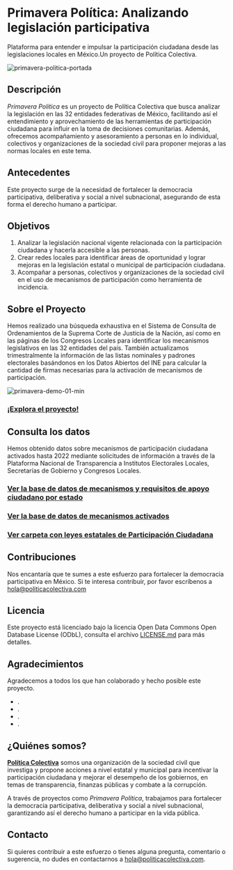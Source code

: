 # Primavera Política: Analizando legislación participativa
Plataforma para entender e impulsar la participación ciudadana desde las legislaciones locales en México.Un proyecto de Política Colectiva.

![primavera-politica-portada](https://github.com/Politica-Colectiva/primavera-politica-datos/assets/6744123/4f1270a0-39bf-4c9b-9c11-839db1e5c82e)


## Descripción
_Primavera Política_ es un proyecto de Política Colectiva que busca analizar la legislación en las 32 entidades federativas de México, facilitando así el entendimiento y aprovechamiento de las herramientas de participación ciudadana para influir en la toma de decisiones comunitarias. Además, ofrecemos acompañamiento y asesoramiento a personas en lo individual, colectivos y organizaciones de la sociedad civil para proponer mejoras a las normas locales en este tema.

## Antecedentes
Este proyecto surge de la necesidad de fortalecer la democracia participativa, deliberativa y social a nivel subnacional, asegurando de esta forma el derecho humano a participar.

## Objetivos
1. Analizar la legislación nacional vigente relacionada con la participación ciudadana y hacerla accesible a las personas.
2. Crear redes locales para identificar áreas de oportunidad y lograr mejoras en la legislación estatal o municipal de participación ciudadana.
3. Acompañar a personas, colectivos y organizaciones de la sociedad civil en el uso de mecanismos de participación como herramienta de incidencia. 

## Sobre el Proyecto
Hemos realizado una búsqueda exhaustiva en el Sistema de Consulta de Ordenamientos de la Suprema Corte de Justicia de la Nación, así como en las páginas de los Congresos Locales para identificar los mecanismos legislativos en las 32 entidades del país. También actualizamos trimestralmente la información de las listas nominales y padrones electorales basándonos en los Datos Abiertos del INE para calcular la cantidad de firmas necesarias para la activación de mecanismos de participación.

![primavera-demo-01-min](https://github.com/Politica-Colectiva/primavera-politica-datos/assets/6744123/815c982c-3785-4693-b893-fa2083ddc5de)


### [¡Explora el proyecto!](https://politicacolectiva.com/primavera-politica/)

## Consulta los datos
Hemos obtenido datos sobre mecanismos de participación ciudadana activados hasta 2022 mediante solicitudes de información a través de la Plataforma Nacional de Transparencia a Institutos Electorales Locales, Secretarías de Gobierno y Congresos Locales.

### [Ver la base de datos de mecanismos y requisitos de apoyo ciudadano por estado](https://docs.google.com/spreadsheets/d/1oYHrH89fZx3hd2bVxW2EUfGH4h_FKJnkNLpkVr9mXlI/edit#gid=1078159198)

### [Ver la base de datos de mecanismos activados](https://github.com/Politica-Colectiva/primavera-politica/datos/mecanismos_activados)

### [Ver carpeta con leyes estatales de Participación Ciudadana](https://drive.google.com/drive/folders/1g3qnXToGorDCZZjMwCiaVZhkTzVANtnN?usp=sharing)


## Contribuciones
Nos encantaría que te sumes a este esfuerzo para fortalecer la democracia participativa en México. Si te interesa contribuir, por favor escríbenos a hola@politicacolectiva.com

## Licencia
Este proyecto está licenciado bajo la licencia Open Data Commons Open Database License (ODbL), consulta el archivo [LICENSE.md](https://github.com/Politica-Colectiva/primavera-politica/blob/main/LICENCE.md) para más detalles.

## Agradecimientos
Agradecemos a todos los que han colaborado y hecho posible este proyecto. 
- .
- .
- .
- .

## ¿Quiénes somos?
**[Política Colectiva](https://politicacolectiva.com/)** somos una organización de la sociedad civil que investiga y propone acciones a nivel estatal y municipal para incentivar la participación ciudadana y mejorar el desempeño de los gobiernos, en temas de transparencia, finanzas públicas y combate a la corrupción. 

A través de proyectos como _Primavera Política_, trabajamos para fortalecer la democracia participativa, deliberativa y social a nivel subnacional, garantizando así el derecho humano a participar en la vida pública.

## Contacto
Si quieres contribuir a este esfuerzo o tienes alguna pregunta, comentario o sugerencia, no dudes en contactarnos a hola@politicacolectiva.com.
